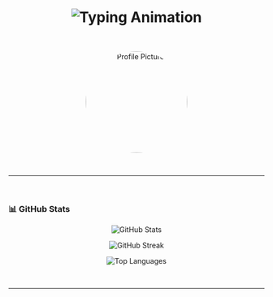 <h1 align="center">
  <img src="https://readme-typing-svg.herokuapp.com?font=Fira+Code&pause=1000&color=FF0000&width=435&lines=Hii;I'm+Myane;" alt="Typing Animation" />
</h1>

<br/>

<p align="center">
  <img src="https://i.pinimg.com/736x/c5/c5/13/c5c513e7076a6cc3a79290b88b30464a.jpg" alt="Profile Picture" width="200" style="border-radius: 50%;" />
</p>

<br/>

---

<br/>

### 📊 GitHub Stats

<p align="center">
  <img src="https://github-readme-stats.vercel.app/api?username=myane234&theme=swift&show_icons=true" alt="GitHub Stats" />
</p>

<p align="center">
  <img src="https://github-readme-streak-stats.herokuapp.com/?user=Myane234&theme=default&hide_border=true" alt="GitHub Streak" />
</p>

<p align="center">
  <img src="https://github-readme-stats.vercel.app/api/top-langs/?username=Myane234&theme=default&hide_border=false&include_all_commits=true&count_private=true&layout=compact" alt="Top Languages" />
</p>

<br/>

---

